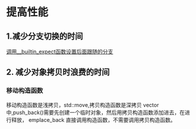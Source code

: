 # 提高性能

## 1.减少分支切换的时间
[调用__builtin_expect函数设置后面跟随的分支](../libraryFunc/c/gcc.md#__builtin_expect)


## 2. 减少对象拷贝时浪费的时间

### 移动构造函数

移动构造函数是浅拷贝，std::move,拷贝构造函数是深拷贝
vector中,push_back()需要先创建一个临时对象，然后用拷贝构造函数添加进去，在进行释放，
emplace_back 直接调用构造函数，不需要调用拷贝构造函数。